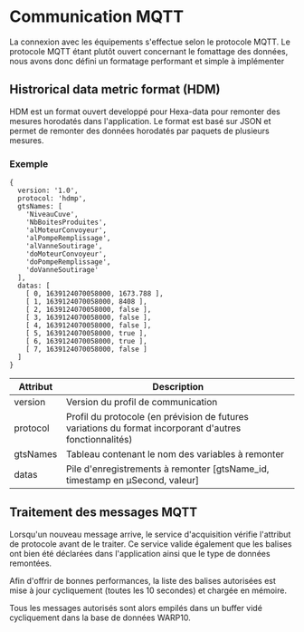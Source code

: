 # Communication MQTT

La connexion avec les équipements s'effectue selon le protocole MQTT.
Le protocole MQTT étant plutôt ouvert concernant le fomattage des données, nous avons donc défini un formatage performant et simple à implémenter

## Histrorical data metric format (HDM)

HDM est un format ouvert developpé pour Hexa-data pour remonter des mesures horodatés dans l'application. Le format est basé sur JSON et permet de remonter des données horodatés par paquets de plusieurs mesures.

### Exemple

```
{
  version: '1.0',
  protocol: 'hdmp',
  gtsNames: [
    'NiveauCuve',
    'NbBoitesProduites',
    'alMoteurConvoyeur',
    'alPompeRemplissage',
    'alVanneSoutirage',
    'doMoteurConvoyeur',
    'doPompeRemplissage',
    'doVanneSoutirage'
  ],
  datas: [
    [ 0, 1639124070058000, 1673.788 ],
    [ 1, 1639124070058000, 8408 ],
    [ 2, 1639124070058000, false ],
    [ 3, 1639124070058000, false ],
    [ 4, 1639124070058000, false ],
    [ 5, 1639124070058000, true ],
    [ 6, 1639124070058000, true ],
    [ 7, 1639124070058000, false ]
  ]
}
```

|  Attribut         |  Description                                                                                             |
|-------------------|----------------------------------------------------------------------------------------------------------|
| version           | Version du profil de communication                                                                       |
| protocol          | Profil du protocole (en prévision de futures variations du format incorporant d'autres fonctionnalités)  |
| gtsNames          | Tableau contenant le nom des variables à remonter                                                        |
| datas             | Pile d'enregistrements à remonter [gtsName_id, timestamp en µSecond, valeur]                             |


## Traitement des messages MQTT


Lorsqu'un nouveau message arrive, le service d'acquisition vérifie l'attribut de protocole avant de le traiter. Ce service valide également que les balises ont bien été déclarées dans l'application ainsi que le type de données remontées.

Afin d'offrir de bonnes performances, la liste des balises autorisées est mise à jour cycliquement (toutes les 10 secondes) et chargée en mémoire.

Tous les messages autorisés sont alors empilés dans un buffer vidé cycliquement dans la base de données WARP10.
